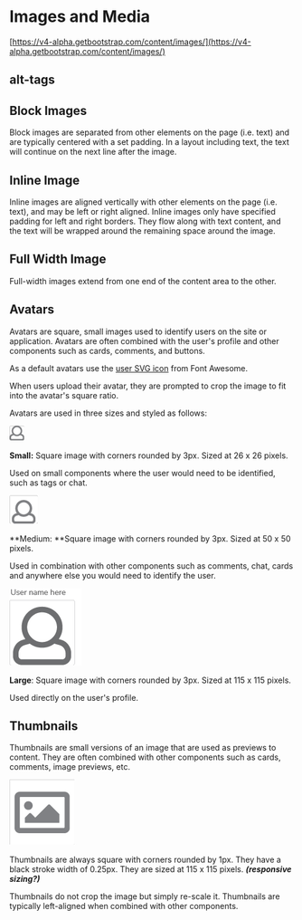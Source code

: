 # Images and Media

[https://v4-alpha.getbootstrap.com/content/images/](https://v4-alpha.getbootstrap.com/content/images/)

## alt-tags

## Block Images

Block images are separated from other elements on the page \(i.e. text\) and are typically centered with a set padding. In a layout including text, the text will continue on the next line after the image.

## Inline Image

Inline images are aligned vertically with other elements on the page \(i.e. text\), and may be left or right aligned. Inline images only have specified padding for left and right borders. They flow along with text content, and the text will be wrapped around the remaining space around the image.

## Full Width Image

Full-width images extend from one end of the content area to the other.

## Avatars

Avatars are square, small images used to identify users on the site or application. Avatars are often combined with the user's profile and other components such as cards, comments, and buttons.

As a default avatars use the [user SVG icon](https://fontawesome.com/icons/user?style=solid) from Font Awesome.

When users upload their avatar, they are prompted to crop the image to fit into the avatar's square ratio.

Avatars are used in three sizes and styled as follows:

![](.gitbook/assets/avatar_small.png)

**Small:** Square image with corners rounded by 3px. Sized at 26 x 26 pixels.

Used on small components where the user would need to be identified, such as tags or chat.

![](.gitbook/assets/avatar_medium.png)

**Medium: **Square image with corners rounded by 3px. Sized at 50 x 50 pixels.

Used in combination with other components such as comments, chat, cards and anywhere else you would need to identify the user.

![](.gitbook/assets/avatar_large.png)

**Large**: Square image with corners rounded by 3px. Sized at 115 x 115 pixels.

Used directly on the user's profile.

## Thumbnails

Thumbnails are small versions of an image that are used as previews to content. They are often combined with other components such as cards, comments, image previews, etc.

![](.gitbook/assets/thumbnail.png)

Thumbnails are always square with corners rounded by 1px. They have a black stroke width of 0.25px. They are sized at 115 x 115 pixels. _**\(responsive sizing?\)**_

Thumbnails do not crop the image but simply re-scale it. Thumbnails are typically left-aligned when combined with other components.

